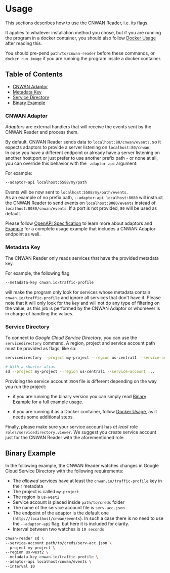 # Usage

This sections describes how to use the CNWAN Reader, i.e. its flags.

It applies to whatever installation method you chose, but if you are running
the program in a docker container, you should also follow
[Docker Usage](./docker_usage.md) after reading this.

You should pre-pend `path/to/cnwan-reader` before these commands, or
`docker run image` if you are running the program inside a docker container.

## Table of Contents

* [CNWAN Adaptor](#cnwan-adaptor)
* [Metadata Key](#metadata-key)
* [Service Directory](#service-directory)
* [Binary Example](#binary-example)

### CNWAN Adaptor

*Adaptors* are external handlers that will receive the events sent by the CNWAN
Reader and process them.

By default, CNWAN Reader sends data to `localhost:80/cnwan/events`, so it
expects adaptors to provide a server listening on `localhost:80/cnwan`.  
In case you have a different endpoint or already have a server listening on
another host:port or just prefer to use another prefix path - or none at all,
you can override this behavior with the `-adaptor-api` argument:

For example:

```bash
--adaptor-api localhost:5588/my/path
```

Events will be now sent to `localhost:5588/my/path/events`.  
As an example of no prefix path, `--adaptor-api localhost:8080` will instruct
the CNWAN Reader to send events on `localhost:8080/events` instead of
`localhost:8080/cnwan/events`. If a port is not provided, `80` will be used
as default.

Please follow [OpenAPI Specification](../README.md#openapi-specification)
to learn more about adaptors and [Example](#example) for a complete usage
example that includes a CNWAN Adaptor endpoint as well.

### Metadata Key

The CNWAN Reader only reads services that have the provided metadata key.

For example, the following flag

```bash
--metadata-key cnwan.io/traffic-profile
```

will make the program only look for services whose metadata contain
`cnwan.io/traffic-profile` and ignore all services that don't have it.
Please note that it will only look for the *key* and will not do any
type of filtering on the value, as this job is performed by the CNWAN
Adaptor or whomever is in charge of handling the values.

### Service Directory

To connect to *Google Cloud Service Directory*, you can use the
`servicedirectory` command. A region, project and service account path must be
provided as flags, like so:

```bash
servicedirectory --project my-project --region us-central1 --service-account ...

# With a shorter alias
sd --project my-project --region us-central1 --service-account ...
```

Providing the service account `JSON` file is different depending on the way you
run the project:

* if you are running the binary version you can simply read
[Binary Example](#binary-example) for a full example usage.

* if you are running it as a Docker container, follow
[Docker Usage](./docker_usage.md), as it needs some additional steps.

Finally, please make sure your service account has *at least* role
`roles/servicedirectory.viewer`. We suggest you create service account just for
the CNWAN Reader with the aforementioned role.

## Binary Example

In the following example, the CNWAN Reader watches changes in
Google Cloud Service Directory with the following requirements:

* The *allowed* services have at least the `cnwan.io/traffic-profile`
key in their metadata
* The project is called `my-project`
* The region is `us-west2`
* Service account is placed inside `path/to/creds` folder
* The name of the service account file is `serv-acc.json`
* The endpoint of the adaptor is the default one
(`http://localhost/cnwan/events`). In such a case there is no need to use
the `--adaptor-api` flag, but here it is included for clarity.
* Interval between two watches is `10 seconds`

```bash
cnwan-reader sd \
--service-account path/to/creds/serv-acc.json \
--project my-project \
--region us-west2 \
--metadata-key cnwan.io/traffic-profile \
--adaptor-api localhost/cnwan/events \
--interval 10
```
